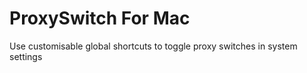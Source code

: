# ProxySwitch For Mac
Use customisable global shortcuts to toggle proxy switches in system settings
